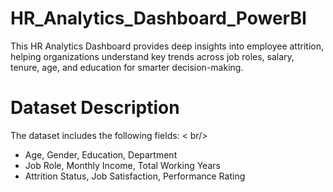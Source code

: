 # HR_Analytics_Dashboard_PowerBI
This HR Analytics Dashboard provides deep insights into employee attrition, helping organizations understand key trends across job roles, salary, tenure, age, and education for smarter decision-making.

# Dataset Description
The dataset includes the following fields: < br/>

* Age, Gender, Education, Department
* Job Role, Monthly Income, Total Working Years
* Attrition Status, Job Satisfaction, Performance Rating
